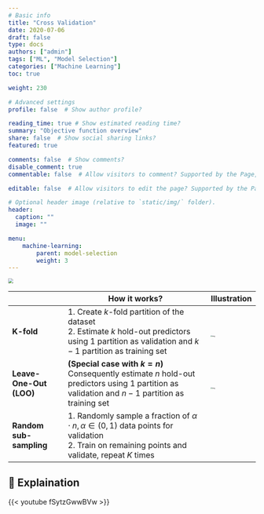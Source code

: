 ```yaml
---
# Basic info
title: "Cross Validation"
date: 2020-07-06
draft: false
type: docs
authors: ["admin"]
tags: ["ML", "Model Selection"]
categories: ["Machine Learning"]
toc: true

weight: 230

# Advanced settings
profile: false  # Show author profile?

reading_time: true # Show estimated reading time?
summary: "Objective function overview"
share: false  # Show social sharing links?
featured: true

comments: false  # Show comments?
disable_comment: true
commentable: false  # Allow visitors to comment? Supported by the Page, Post, and Docs content types.

editable: false  # Allow visitors to edit the page? Supported by the Page, Post, and Docs content types.

# Optional header image (relative to `static/img/` folder).
header:
  caption: ""
  image: ""

menu: 
    machine-learning:
        parent: model-selection
        weight: 3
---
```



<img src="https://scikit-learn.org/stable/_images/grid_search_cross_validation.png" style="zoom:60%; background-color:white">

|                         | How it works?                                                | Illustration                                                 |
| ----------------------- | ------------------------------------------------------------ | ------------------------------------------------------------ |
| **K-fold**              | 1. Create $k$-fold partition of the dataset<br />2. Estimate $k$ hold-out predictors using $1$ partition as validation and $k-1$ partition as training set | <br /><img src="https://miro.medium.com/max/5535/1*QDH0DSCecArPmzQtEBh0yg.png" alt="img" style="zoom: 20%; background-color:white" /> |
| **Leave-One-Out (LOO)** | **(Special case with $k=n$)** <br />Consequently estimate $n$ hold-out predictors using $1$ partition as validation and $n-1$ partition as training set | <br /><img src="https://miro.medium.com/max/5284/1*9bs3OMsKOJntR8blRnVE9g.png" alt="img" style="zoom:20%; background-color:white" /><br /> |
| **Random sub-sampling** | 1. Randomly sample a fraction of $\alpha \cdot n, \alpha \in (0,1)$ data points for validation<br />2. Train on remaining points and validate, repeat $K$ times |                                                              |



## 🎥 Explaination

{{< youtube fSytzGwwBVw >}}

